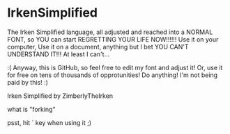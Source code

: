 # IrkenSimplified
The Irken Simplified language, all adjusted and reached into a
NORMAL FONT, so YOU can start REGRETTING YOUR LIFE NOW!!!!!!
Use it on your computer, Use it on a document, anything but I bet YOU CAN'T UNDERSTAND IT!!!
At least I can't...


:(
Anyway, this is GitHub, so feel free to edit my font and adjust it! Or, use it for free on tens of thousands of opprotunities!
Do anything! I'm not being paid by this! :)

Irken Simplified by ZimberlyTheIrken

what is "forking"

psst, hit ` key when using it ;)
